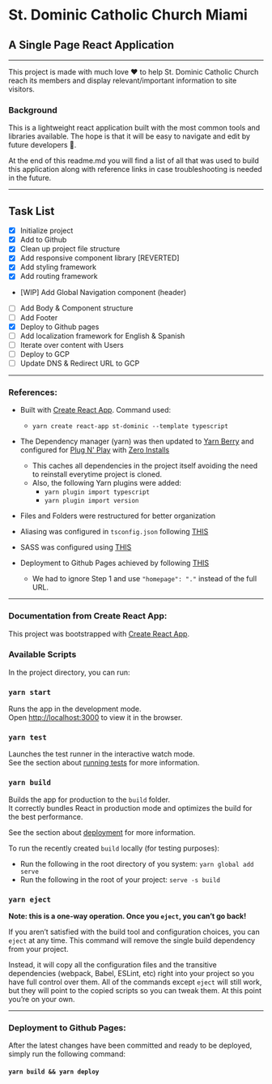 # St. Dominic Catholic Church Miami

## A Single Page React Application

---

This project is made with much love ❤️ to help St. Dominic Catholic Church reach its members and display relevant/important information to site visitors.

### Background

This is a lightweight react application built with the most common tools and libraries available. The hope is that it will be easy to navigate and edit by future developers 🙏.

At the end of this readme.md you will find a list of all that was used to build this application along with reference links in case troubleshooting is needed in the future.

---

## Task List

- [x] Initialize project
- [x] Add to Github
- [x] Clean up project file structure
- [x] Add responsive component library [REVERTED]
- [x] Add styling framework
- [x] Add routing framework
- [WIP] Add Global Navigation component (header)
- [ ] Add Body & Component structure
- [ ] Add Footer
- [x] Deploy to Github pages
- [ ] Add localization framework for English & Spanish
- [ ] Iterate over content with Users
- [ ] Deploy to GCP
- [ ] Update DNS & Redirect URL to GCP

---

### References:

- Built with [Create React App](https://create-react-app.dev/docs/getting-started). Command used:

  - `yarn create react-app st-dominic --template typescript`

- The Dependency manager (yarn) was then updated to [Yarn Berry](https://yarnpkg.com/getting-started/migration#step-by-step) and configured for [Plug N' Play](https://yarnpkg.com/getting-started/migration#enabling-it) with [Zero Installs](https://yarnpkg.com/getting-started/qa#which-files-should-be-gitignored)

  - This caches all dependencies in the project itself avoiding the need to reinstall everytime project is cloned.
  - Also, the following Yarn plugins were added:
    - `yarn plugin import typescript`
    - `yarn plugin import version`

- Files and Folders were restructured for better organization
- Aliasing was configured in `tsconfig.json` following [THIS](https://create-react-app.dev/docs/importing-a-component/#absolute-imports)
- SASS was configured using [THIS](https://create-react-app.dev/docs/adding-a-sass-stylesheet)
- Deployment to Github Pages achieved by following [THIS](https://create-react-app.dev/docs/deployment/#github-pages)
  - We had to ignore Step 1 and use `"homepage": "."` instead of the full URL.

---

### Documentation from Create React App:

This project was bootstrapped with [Create React App](https://github.com/facebook/create-react-app).

### Available Scripts

In the project directory, you can run:

### `yarn start`

Runs the app in the development mode.\
Open [http://localhost:3000](http://localhost:3000) to view it in the browser.

### `yarn test`

Launches the test runner in the interactive watch mode.\
See the section about [running tests](https://facebook.github.io/create-react-app/docs/running-tests) for more information.

### `yarn build`

Builds the app for production to the `build` folder.\
It correctly bundles React in production mode and optimizes the build for the best performance.

See the section about [deployment](https://facebook.github.io/create-react-app/docs/deployment) for more information.

To run the recently created `build` locally (for testing purposes):

- Run the following in the root directory of you system: `yarn global add serve`
- Run the following in the root of your project: `serve -s build`

### `yarn eject`

**Note: this is a one-way operation. Once you `eject`, you can’t go back!**

If you aren’t satisfied with the build tool and configuration choices, you can `eject` at any time. This command will remove the single build dependency from your project.

Instead, it will copy all the configuration files and the transitive dependencies (webpack, Babel, ESLint, etc) right into your project so you have full control over them. All of the commands except `eject` will still work, but they will point to the copied scripts so you can tweak them. At this point you’re on your own.

---

### Deployment to Github Pages:

After the latest changes have been committed and ready to be deployed, simply run the following command:

#### `yarn build && yarn deploy`
